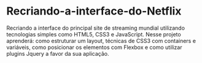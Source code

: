 # Recriando-a-interface-do-Netflix

Recriando a interface do principal site de streaming mundial utilizando tecnologias simples como HTML5, CSS3 e JavaScript. Nesse projeto aprenderá: como estruturar um layout, técnicas de CSS3 com containers e variáveis, como posicionar os elementos com Flexbox e como utilizar plugins Jquery a favor da sua aplicação.



